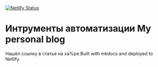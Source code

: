 [![Netlify Status](https://api.netlify.com/api/v1/badges/64876427-701d-473a-a844-cdba1ed708a4/deploy-status)](https://app.netlify.com/sites/dteslya/deploys)
# Интрументы автоматизации My personal blog
Нашёл ссылку в статье на ха%ре
Built with mkdocs and deployed to Netlify.
